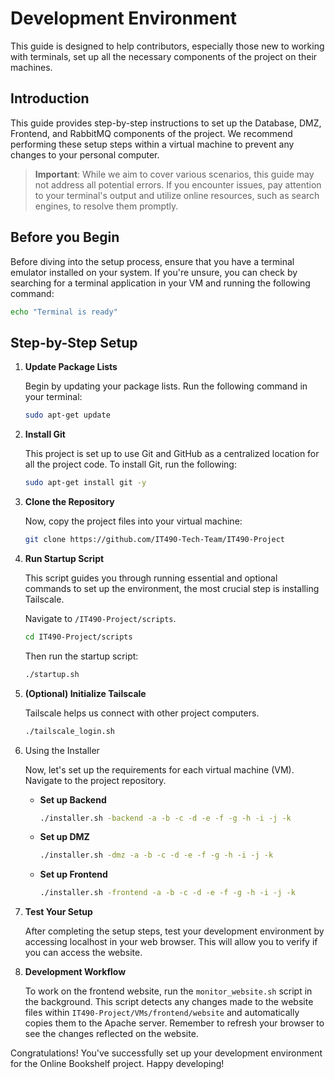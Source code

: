 # Development Environment

This guide is designed to help contributors, especially those new to working with terminals, set up all the necessary components of the project on their machines.

## Introduction

This guide provides step-by-step instructions to set up the Database, DMZ, Frontend, and RabbitMQ components of the project. We recommend performing these setup steps within a virtual machine to prevent any changes to your personal computer.

> **Important**: While we aim to cover various scenarios, this guide may not address all potential errors. If you encounter issues, pay attention to your terminal's output and utilize online resources, such as search engines, to resolve them promptly.

## Before you Begin

Before diving into the setup process, ensure that you have a terminal emulator installed on your system. If you're unsure, you can check by searching for a terminal application in your VM and running the following command:

```bash
echo "Terminal is ready"
```

## Step-by-Step Setup

1. **Update Package Lists**

   Begin by updating your package lists. Run the following command in your terminal:

    ```bash
    sudo apt-get update
    ```

2. **Install Git**
    
    This project is set up to use Git and GitHub as a centralized location for all the project code. To install Git, run the following:

    ```bash
    sudo apt-get install git -y
    ```

3. **Clone the Repository**
   
   Now, copy the project files into your virtual machine:
   
    ```bash
    git clone https://github.com/IT490-Tech-Team/IT490-Project
    ```

4. **Run Startup Script**
   
   This script guides you through running essential and optional commands to set up the environment, the most crucial step is installing Tailscale.
   
   Navigate to `/IT490-Project/scripts`.
   
    ```bash
    cd IT490-Project/scripts
    ```

    Then run the startup script:

    ```bash
    ./startup.sh
    ```

5.  **(Optional) Initialize Tailscale**

    Tailscale helps us connect with other project computers.

    ```bash
    ./tailscale_login.sh
    ```

6. Using the Installer

    Now, let's set up the requirements for each virtual machine (VM). Navigate to the project repository.


   - **Set up Backend**
   
        ```bash
        ./installer.sh -backend -a -b -c -d -e -f -g -h -i -j -k
        ```

   - **Set up DMZ**

        ```bash
        ./installer.sh -dmz -a -b -c -d -e -f -g -h -i -j -k
        ```

   - **Set up Frontend**
   
        ```bash
        ./installer.sh -frontend -a -b -c -d -e -f -g -h -i -j -k
        ```

7.  **Test Your Setup**

    After completing the setup steps, test your development environment by accessing localhost in your web browser. This will allow you to verify if you can access the website.

8.  **Development Workflow**

    To work on the frontend website, run the `monitor_website.sh` script in the background. This script detects any changes made to the website files within `IT490-Project/VMs/frontend/website` and automatically copies them to the Apache server. Remember to refresh your browser to see the changes reflected on the website.

Congratulations! You've successfully set up your development environment for the Online Bookshelf project. Happy developing!